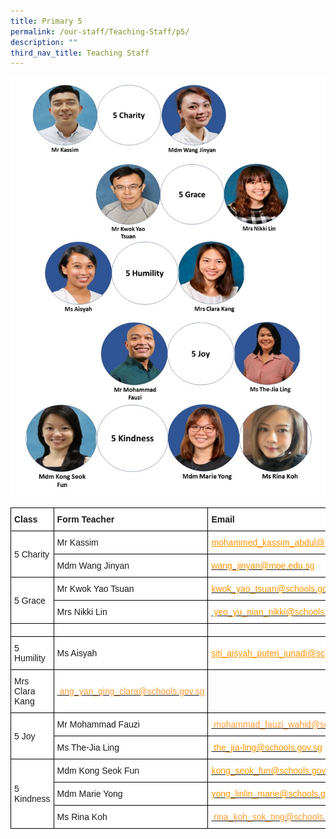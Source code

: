 ```yaml
---
title: Primary 5
permalink: /our-staff/Teaching-Staff/p5/
description: ""
third_nav_title: Teaching Staff
---
```

![](/images/new%20p5%2030%20june.jpg)

<style type="text/css">
.tg  {border-collapse:collapse;border-spacing:0;margin:0px auto;}
.tg td{border-color:black;border-style:solid;border-width:1px;font-family:Arial, sans-serif;font-size:14px;
  overflow:hidden;padding:10px 5px;word-break:normal;}
.tg th{border-color:black;border-style:solid;border-width:1px;font-family:Arial, sans-serif;font-size:14px;
  font-weight:normal;overflow:hidden;padding:10px 5px;word-break:normal;}
.tg .tg-sce8{background-color:#FFF;color:#FC9400;text-align:left;text-decoration:underline;vertical-align:middle}
.tg .tg-8rcp{background-color:#FFF;font-weight:bold;text-align:left;vertical-align:middle}
.tg .tg-zr06{background-color:#FFF;text-align:left;vertical-align:middle}
.tg .tg-794o{background-color:#FFF;color:#F93;text-align:left;text-decoration:underline;vertical-align:middle}
</style>
<table class="tg">
<tbody>
  <tr>
    <td class="tg-8rcp">Class</td>
    <td class="tg-8rcp">Form Teacher</td>
    <td class="tg-8rcp">Email</td>
  </tr>
  <tr>
    <td class="tg-zr06" rowspan="3">5 Charity</td>
    <td class="tg-zr06">Mr Kassim </td>
    <td class="tg-sce8"><a href="mailto:mohammed_kassim_abdul@schools.gov.sg"><span style="text-decoration:underline;color:#FC9400">mohammed_kassim_abdul@schools.gov.sg</span></a></td>
  </tr>
  <tr>
  
  </tr>
  <tr>
    <td class="tg-zr06">Mdm Wang Jinyan</td>
    <td class="tg-zr06"><a href="mailto:wang_jinyan@moe.edu.sg" target="_blank" rel="noopener noreferrer"><span style="color:#FC9400">wang_jinyan@moe.edu.sg</span></a></td>
  </tr>
  <tr>
    <td class="tg-zr06" rowspan="2">5 Grace</td>
    <td class="tg-zr06">Mr Kwok Yao Tsuan</td>
    <td class="tg-zr06"><a href="mailto:kwok_yao_tsuan@schools.gov.sg" target="_blank" rel="noopener noreferrer"><span style="color:#FC9400">kwok_yao_tsuan@schools.gov.sg</span></a></td>
  </tr>
  <tr>
    <td class="tg-zr06">Mrs Nikki Lin</td>
    <td class="tg-zr06"><a href="mailto:&nbsp;yeo_yu_nian_nikki@schools.gov.sg" target="_blank" rel="noopener noreferrer"><span style="color:#FC9400">&nbsp;yeo_yu_nian_nikki@schools.gov.sg</span></a></td>
		</tr><tr>
		<td class="tg-zr06"></td>
    <td class="tg-zr06"><a href="mailto:&nbsp;&nbsp;helimmi_ahmad_ibrahim@schools.gov.sg" target="_blank" rel="noopener noreferrer"><span style="color:#FC9400"></span></a></td>
  </tr>
  <tr>
    <td class="tg-zr06"><span style="font-weight:400;font-style:normal">5 Humility</span></td>
    <td class="tg-zr06">Ms Aisyah</td>
    <td class="tg-sce8"><a href="mailto:siti_aisyah_puteri_junadi@schools.gov.sgg"><span style="text-decoration:underline;color:#FC9400">siti_aisyah_puteri_junadi@schools.gov.sg</span></a></td>
		</tr><tr>
		 <td class="tg-zr06">Mrs Clara Kang</td>
    <td class="tg-794o"><a href="mailto:&nbsp;ang_yan_qing_clara@schools.gov.sg"><span style="color:#F93">&nbsp;ang_yan_qing_clara@schools.gov.sg</span></a></td>
  </tr>
  <tr>
    <td class="tg-zr06" rowspan="2">5 Joy</td>
    <td class="tg-zr06">Mr Mohammad Fauzi</td>
    <td class="tg-794o"><a href="mailto:&nbsp;mohammad_fauzi_wahid@schools.gov.sg"><span style="color:#F93">&nbsp;mohammad_fauzi_wahid@schools.gov.sg</span></a></td>
  </tr>
  <tr>
    <td class="tg-zr06">Ms The-Jia Ling</td>
    <td class="tg-zr06"><a href="mailto:&nbsp;the_jia-ling@schools.gov.sg" target="_blank" rel="noopener noreferrer"><span style="color:#FC9400">&nbsp;the_jia-ling@schools.gov.sg</span></a></td>
  </tr>
  <tr>
    <td class="tg-zr06" rowspan="3">5 Kindness  </td>
    <td class="tg-zr06">Mdm Kong Seok Fun</td>
    <td class="tg-zr06"><a href="mailto:kong_seok_fun@schools.gov.sg" target="_blank" rel="noopener noreferrer"><span style="color:#FC9400">kong_seok_fun@schools.gov.sg</span></a></td>
  </tr>
  <tr>
    <td class="tg-zr06">Mdm Marie Yong</td>
    <td class="tg-zr06"><a href="mailto:yong_linlin_marie@schools.gov.sg" target="_blank" rel="noopener noreferrer"><span style="color:#FC9400">yong_linlin_marie@schools.gov.sg</span></a></td>
  </tr>
  <tr>
    <td class="tg-zr06">Ms Rina Koh</td>
    <td class="tg-794o"><a href="mailto:&nbsp;rina_koh_sok_ting@schools.gov.sg"><span style="color:#F93">&nbsp;rina_koh_sok_ting@schools.gov.sg</span></a></td>
  </tr>
</tbody>
</table>